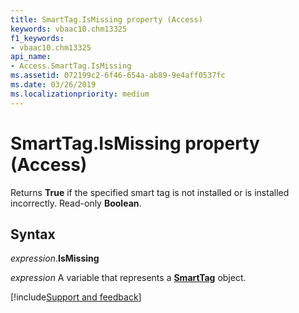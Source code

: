 ```yaml
---
title: SmartTag.IsMissing property (Access)
keywords: vbaac10.chm13325
f1_keywords:
- vbaac10.chm13325
api_name:
- Access.SmartTag.IsMissing
ms.assetid: 072199c2-6f46-654a-ab89-9e4aff0537fc
ms.date: 03/26/2019
ms.localizationpriority: medium
---
```



# SmartTag.IsMissing property (Access)

Returns **True** if the specified smart tag is not installed or is installed incorrectly. Read-only **Boolean**.


## Syntax

_expression_.**IsMissing**

_expression_ A variable that represents a **[SmartTag](Access.SmartTag.md)** object.




[!include[Support and feedback](~/includes/feedback-boilerplate.md)]